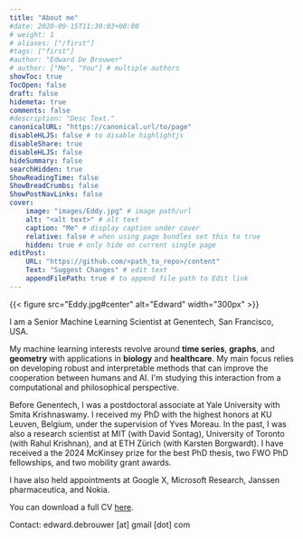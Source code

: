 ```yaml
---
title: "About me"
#date: 2020-09-15T11:30:03+00:00
# weight: 1
# aliases: ["/first"]
#tags: ["first"]
#author: "Edward De Brouwer"
# author: ["Me", "You"] # multiple authors
showToc: true
TocOpen: false
draft: false
hidemeta: true
comments: false
#description: "Desc Text."
canonicalURL: "https://canonical.url/to/page"
disableHLJS: false # to disable highlightjs
disableShare: true
disableHLJS: false
hideSummary: false
searchHidden: true
ShowReadingTime: false
ShowBreadCrumbs: false
ShowPostNavLinks: false
cover:
    image: "images/Eddy.jpg" # image path/url
    alt: "<alt text>" # alt text
    caption: "Me" # display caption under cover
    relative: false # when using page bundles set this to true
    hidden: true # only hide on current single page
editPost:
    URL: "https://github.com/<path_to_repo>/content"
    Text: "Suggest Changes" # edit text
    appendFilePath: true # to append file path to Edit link
---
```


{{< figure src="Eddy.jpg#center" alt="Edward" width="300px" >}}


I am a Senior Machine Learning Scientist at Genentech, San Francisco, USA.

My machine learning interests revolve around **time series**, **graphs**, and **geometry** with applications in **biology** and **healthcare**. My main focus relies on developing robust and interpretable methods that can improve the cooperation between humans and AI. I'm studying this interaction from a computational and philosophical perspective.

Before Genentech, I was a postdoctoral associate at Yale University with Smita Krishnaswamy. I received my PhD with the highest honors at KU Leuven, Belgium, under the supervision of Yves Moreau. In the past, I was also a research scientist at MIT (with David Sontag), University of Toronto (with Rahul Krishnan), and at ETH Zürich (with Karsten Borgwardt). I have received a the 2024 McKinsey prize for the best PhD thesis, two FWO PhD fellowships, and two mobility grant awards.

I have also held appointments at Google X, Microsoft Research, Janssen pharmaceutica, and Nokia.

You can download a full CV [here](cv.pdf).

Contact: edward.debrouwer [at] gmail [dot] com
